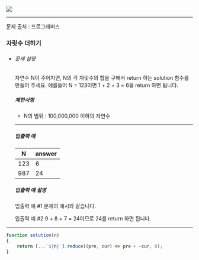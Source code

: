 ![](https://images.velog.io/post-images/leejh3224/619516b0-e892-11e8-98f5-997ef3c38110/what-is-an-algorithm-featured.png)

------

문제 출처 : 프로그래머스

### 자릿수 더하기

- ###### 문제 설명

  자연수 N이 주어지면, N의 각 자릿수의 합을 구해서 return 하는 solution 함수를 만들어 주세요.
  예를들어 N = 123이면 1 + 2 + 3 = 6을 return 하면 됩니다.

  ##### 제한사항

  - N의 범위 : 100,000,000 이하의 자연수

  ------

  ##### 입출력 예

  | N    | answer |
  | ---- | ------ |
  | 123  | 6      |
  | 987  | 24     |

  ##### 입출력 예 설명

  입출력 예 #1
  문제의 예시와 같습니다.

  입출력 예 #2
  9 + 8 + 7 = 24이므로 24를 return 하면 됩니다.

--------

~~~javascript
function solution(n)
{
    return [...`${n}`].reduce((pre, cur) => pre + +cur, 0);
}
~~~
